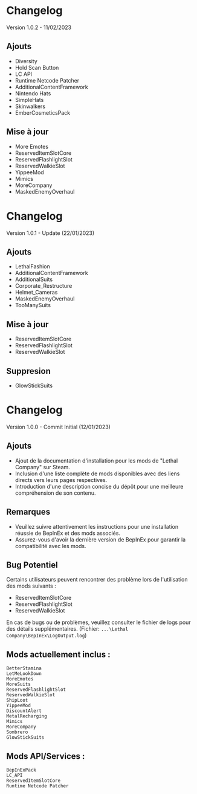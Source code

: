 # Changelog
Version 1.0.2 - 11/02/2023

## Ajouts

- Diversity
- Hold Scan Button
- LC API
- Runtime Netcode Patcher
- AdditionalContentFramework
- Nintendo Hats
- SimpleHats
- Skinwalkers
- EmberCosmeticsPack

## Mise à jour

- More Emotes
- ReservedItemSlotCore
- ReservedFlashlightSlot
- ReservedWalkieSlot
- YippeeMod
- Mimics
- MoreCompany
- MaskedEnemyOverhaul

# Changelog
Version 1.0.1 - Update (22/01/2023)

## Ajouts
- LethalFashion
- AdditionalContentFramework
- AdditionalSuits
- Corporate_Restructure
- Helmet_Cameras
- MaskedEnemyOverhaul
- TooManySuits

## Mise à jour

- ReservedItemSlotCore
- ReservedFlashlightSlot
- ReservedWalkieSlot

## Suppresion
- GlowStickSuits

# Changelog
Version 1.0.0 - Commit Initial (12/01/2023)

## Ajouts

- Ajout de la documentation d'installation pour les mods de "Lethal Company" sur Steam.
- Inclusion d'une liste complète de mods disponibles avec des liens directs vers leurs pages respectives.
- Introduction d'une description concise du dépôt pour une meilleure compréhension de son contenu.

## Remarques

- Veuillez suivre attentivement les instructions pour une installation réussie de BepInEx et des mods associés.
- Assurez-vous d'avoir la dernière version de BepInEx pour garantir la compatibilité avec les mods.

## Bug Potentiel

Certains utilisateurs peuvent rencontrer des problème lors de l'utilisation des mods suivants :
- ReservedItemSlotCore
- ReservedFlashlightSlot
- ReservedWalkieSlot

En cas de bugs ou de problèmes, veuillez consulter le fichier de logs pour des détails supplémentaires. (Fichier: `...\Lethal Company\BepInEx\LogOutput.log`)

## Mods actuellement inclus :

    BetterStamina
    LetMeLookDown
    MoreEmotes
    MoreSuits
    ReservedFlashlightSlot
    ReservedWalkieSlot
    ShipLoot
    YippeeMod
    DiscountAlert
    MetalRecharging
    Mimics
    MoreCompany
    Sombrero
    GlowStickSuits

## Mods API/Services :

    BepInExPack
    LC_API
    ReservedItemSlotCore
    Runtime Netcode Patcher
